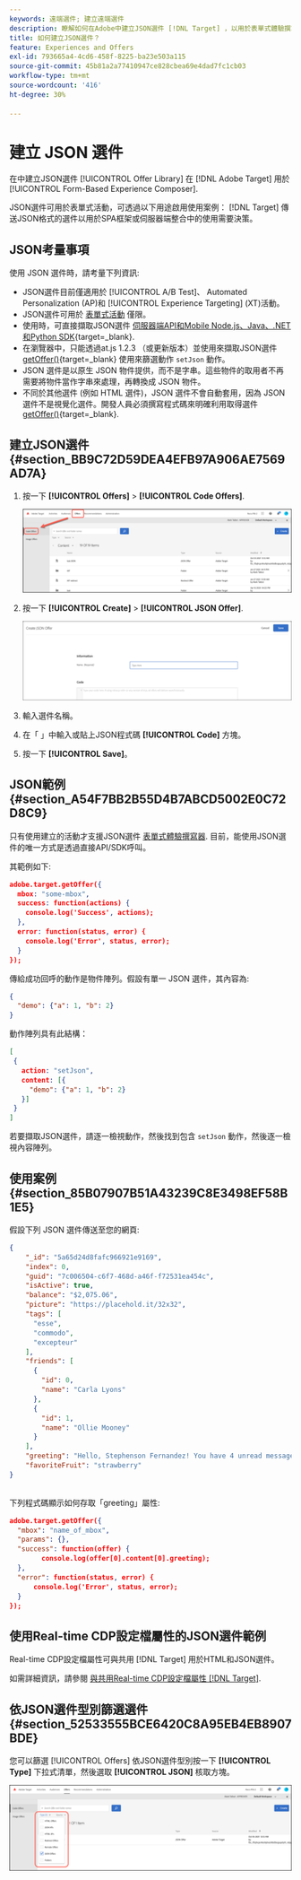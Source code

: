 ```yaml
---
keywords: 遠端選件; 建立遠端選件
description: 瞭解如何在Adobe中建立JSON選件 [!DNL Target] ，以用於表單式體驗撰寫器。
title: 如何建立JSON選件？
feature: Experiences and Offers
exl-id: 793665a4-4cd6-458f-8225-ba23e503a115
source-git-commit: 45b81a2a77410947ce828cbea69e4dad7fc1cb03
workflow-type: tm+mt
source-wordcount: '416'
ht-degree: 30%

---
```


# 建立 JSON 選件

在中建立JSON選件 [!UICONTROL Offer Library] 在 [!DNL Adobe Target] 用於 [!UICONTROL Form-Based Experience Composer].

JSON選件可用於表單式活動，可透過以下用途啟用使用案例： [!DNL Target] 傳送JSON格式的選件以用於SPA框架或伺服器端整合中的使用需要決策。

## JSON考量事項

使用 JSON 選件時，請考量下列資訊:

* JSON選件目前僅適用於 [!UICONTROL A/B Test]、 Automated Personalization (AP)和 [!UICONTROL Experience Targeting] (XT)活動。
* JSON選件可用於 [表單式活動](/help/main/c-experiences/form-experience-composer.md) 僅限。
* 使用時，可直接擷取JSON選件 [伺服器端API和Mobile Node.js、Java、.NET和Python SDK](https://experienceleague.adobe.com/docs/target-dev/developer/server-side/server-side-overview.html){target=_blank}.
* 在瀏覽器中，只能透過at.js 1.2.3 （或更新版本）並使用來擷取JSON選件 [getOffer()](https://experienceleague.adobe.com/docs/target-dev/developer/client-side/at-js-implementation/functions-overview/adobe-target-getoffer.html){target=_blank} 使用來篩選動作 `setJson` 動作。
* JSON 選件是以原生 JSON 物件提供，而不是字串。這些物件的取用者不再需要將物件當作字串來處理，再轉換成 JSON 物件。
* 不同於其他選件 (例如 HTML 選件)，JSON 選件不會自動套用，因為 JSON 選件不是視覺化選件。開發人員必須撰寫程式碼來明確利用取得選件 [getOffer()](https://experienceleague.adobe.com/docs/target-dev/developer/client-side/at-js-implementation/functions-overview/adobe-target-getoffer.html){target=_blank}.

## 建立JSON選件 {#section_BB9C72D59DEA4EFB97A906AE7569AD7A}

1. 按一下 **[!UICONTROL Offers]** > **[!UICONTROL Code Offers]**.

   ![選件>代碼選件索引標籤](/help/main/c-experiences/c-manage-content/assets/code-offers-tab.png)

1. 按一下 **[!UICONTROL Create]** > **[!UICONTROL JSON Offer]**.

   ![offer-json影像](assets/offer-json.png)

1. 輸入選件名稱。
1. 在「 」中輸入或貼上JSON程式碼 **[!UICONTROL Code]** 方塊。
1. 按一下 **[!UICONTROL Save]**。

## JSON範例 {#section_A54F7BB2B55D4B7ABCD5002E0C72D8C9}

只有使用建立的活動才支援JSON選件 [表單式體驗撰寫器](/help/main/c-experiences/form-experience-composer.md). 目前，能使用JSON選件的唯一方式是透過直接API/SDK呼叫。

其範例如下:

```json
adobe.target.getOffer({ 
  mbox: "some-mbox", 
  success: function(actions) { 
    console.log('Success', actions); 
  }, 
  error: function(status, error) { 
    console.log('Error', status, error); 
  } 
});
```

傳給成功回呼的動作是物件陣列。假設有單一 JSON 選件，其內容為:

```json
{ 
  "demo": {"a": 1, "b": 2} 
}
```

動作陣列具有此結構：

```json
[ 
 { 
   action: "setJson", 
   content: [{ 
     "demo": {"a": 1, "b": 2} 
   }] 
 }  
]
```

若要擷取JSON選件，請逐一檢視動作，然後找到包含 `setJson` 動作，然後逐一檢視內容陣列。

## 使用案例 {#section_85B07907B51A43239C8E3498EF58B1E5}

假設下列 JSON 選件傳送至您的網頁:

```json
{ 
    "_id": "5a65d24d8fafc966921e9169", 
    "index": 0, 
    "guid": "7c006504-c6f7-468d-a46f-f72531ea454c", 
    "isActive": true, 
    "balance": "$2,075.06", 
    "picture": "https://placehold.it/32x32", 
    "tags": [ 
      "esse", 
      "commodo", 
      "excepteur"
    ], 
    "friends": [ 
      { 
        "id": 0, 
        "name": "Carla Lyons" 
      }, 
      { 
        "id": 1, 
        "name": "Ollie Mooney" 
      } 
    ], 
    "greeting": "Hello, Stephenson Fernandez! You have 4 unread messages.", 
    "favoriteFruit": "strawberry" 
} 
  
```

下列程式碼顯示如何存取「greeting」屬性:

```json
adobe.target.getOffer({   
  "mbox": "name_of_mbox", 
  "params": {}, 
  "success": function(offer) {           
        console.log(offer[0].content[0].greeting); 
  },   
  "error": function(status, error) {           
      console.log('Error', status, error); 
  } 
});
```

## 使用Real-time CDP設定檔屬性的JSON選件範例

Real-time CDP設定檔屬性可與共用 [!DNL Target] 用於HTML和JSON選件。

如需詳細資訊，請參閱 [與共用Real-time CDP設定檔屬性 [!DNL Target]](/help/main/c-integrating-target-with-mac/integrating-with-rtcdp.md#rtcdp-profile-attributes).

## 依JSON選件型別篩選選件 {#section_52533555BCE6420C8A95EB4EB8907BDE}

您可以篩選 [!UICONTROL Offers] 依JSON選件型別按一下 **[!UICONTROL Type]** 下拉式清單，然後選取 **[!UICONTROL JSON]** 核取方塊。

![offer-json-filter影像](assets/offer-json-filter.png)
